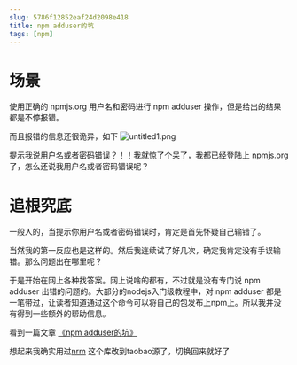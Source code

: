 ```yaml
---
slug: 5786f12852eaf24d2098e418
title: npm adduser的坑
tags: [npm]
---
```


# 场景
使用正确的 npmjs.org 用户名和密码进行 npm adduser 操作，但是给出的结果都是不停报错。

而且报错的信息还很诡异，如下
 ![untitled1.png](https://static.gaoqixhb.com/FjyHd6MBbh2th-zZugOD7H8pdZUs)
 
提示我说用户名或者密码错误？！！我就惊了个呆了，我都已经登陆上 npmjs.org 了，怎么还说我用户名或者密码错误呢？

# 追根究底

一般人的，当提示你用户名或者密码错误时，肯定是首先怀疑自己输错了。

当然我的第一反应也是这样的。然后我连续试了好几次，确定我肯定没有手误输错。那么问题出在哪里呢？

于是开始在网上各种找答案。网上说啥的都有，不过就是没有专门说 npm adduser 出错的问题的。大部分的nodejs入门级教程中，对 npm adduser 都是一笔带过，让读者知道通过这个命令可以将自己的包发布上npm上。所以我并没有得到一些额外的帮助信息。

看到一篇文章 [《npm adduser的坑》](http://www.tuicool.com/articles/FZbYve)

想起来我确实用过[nrm](https://github.com/Pana/nrm) 这个库改到taobao源了，切换回来就好了
